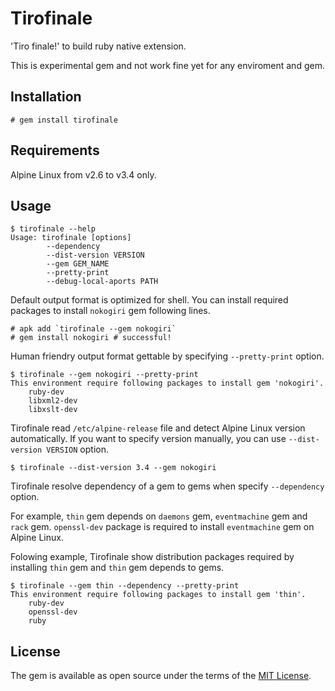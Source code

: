 # Tirofinale

'Tiro finale!' to build ruby native extension.

This is experimental gem and not work fine yet for any enviroment and gem.

## Installation

~~~~
# gem install tirofinale
~~~~

## Requirements

Alpine Linux from v2.6 to v3.4 only.

## Usage

~~~~
$ tirofinale --help
Usage: tirofinale [options]
        --dependency
        --dist-version VERSION
        --gem GEM_NAME
        --pretty-print
        --debug-local-aports PATH
~~~~

Default output format is optimized for shell.
You can install required packages to install `nokogiri` gem following lines.

~~~~
# apk add `tirofinale --gem nokogiri`
# gem install nokogiri # successful!
~~~~

Human friendry output format gettable by specifying `--pretty-print` option.

~~~~
$ tirofinale --gem nokogiri --pretty-print
This environment require following packages to install gem 'nokogiri'.
    ruby-dev
    libxml2-dev
    libxslt-dev
~~~~

Tirofinale read `/etc/alpine-release` file and detect Alpine Linux version automatically.
If you want to specify version manually, you can use `--dist-version VERSION` option.

~~~~
$ tirofinale --dist-version 3.4 --gem nokogiri
~~~~

Tirofinale resolve dependency of a gem to gems when specify `--dependency` option.

For example, `thin` gem depends on `daemons` gem, `eventmachine` gem and `rack` gem.
`openssl-dev` package is required to install `eventmachine` gem on Alpine Linux.

Folowing example, Tirofinale show distribution packages required by installing `thin` gem and `thin` gem depends to gems.

~~~~
$ tirofinale --gem thin --dependency --pretty-print
This environment require following packages to install gem 'thin'.
    ruby-dev
    openssl-dev
    ruby
~~~~

## License

The gem is available as open source under the terms of the [MIT License](http://opensource.org/licenses/MIT).

